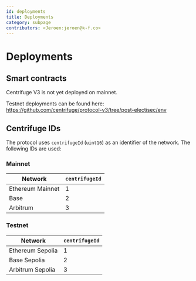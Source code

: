 ```yaml
---
id: deployments
title: Deployments
category: subpage
contributors: <Jeroen:jeroen@k-f.co>
---
```


# Deployments

## Smart contracts

Centrifuge V3 is not yet deployed on mainnet.

Testnet deployments can be found here: https://github.com/centrifuge/protocol-v3/tree/post-electisec/env

## Centrifuge IDs

The protocol uses `centrifugeId` (`uint16`) as an identifier of the network. The following IDs are used:


### Mainnet

| Network          | `centrifugeId` |
|------------------|----|
| Ethereum Mainnet | 1  |
| Base             | 2  |
| Arbitrum         | 3  |

### Testnet

| Network          | `centrifugeId` |
|------------------|----|
| Ethereum Sepolia | 1  |
| Base Sepolia     | 2  |
| Arbitrum Sepolia | 3  |